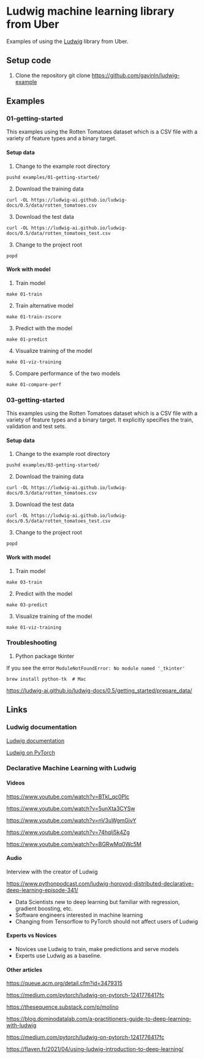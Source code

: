 # Ludwig machine learning library from Uber

Examples of using the [Ludwig][100] library from Uber.

[100]: https://github.com/ludwig-ai/ludwig

## Setup code

1. Clone the repository
git clone https://github.com/gavinln/ludwig-example

## Examples

### 01-getting-started

This examples using the Rotten Tomatoes dataset which is a CSV file with a
variety of feature types and a binary target.

#### Setup data

1. Change to the example root directory

```
pushd examples/01-getting-started/
```

2. Download the training data

```
curl -OL https://ludwig-ai.github.io/ludwig-docs/0.5/data/rotten_tomatoes.csv
```

3. Download the test data

```
curl -OL https://ludwig-ai.github.io/ludwig-docs/0.5/data/rotten_tomatoes_test.csv
```

3. Change to the project root

```
popd
```

#### Work with model

1. Train model

```
make 01-train
```

2. Train alternative model

```
make 01-train-zscore
```

3. Predict with the model

```
make 01-predict
```

4. Visualize training of the model

```
make 01-viz-training
```

5. Compare performance of the two models

```
make 01-compare-perf
```

### 03-getting-started

This examples using the Rotten Tomatoes dataset which is a CSV file with a
variety of feature types and a binary target. It explicitly specifies the
train, validation and test sets.

#### Setup data

1. Change to the example root directory

```
pushd examples/03-getting-started/
```

2. Download the training data

```
curl -OL https://ludwig-ai.github.io/ludwig-docs/0.5/data/rotten_tomatoes.csv
```

3. Download the test data

```
curl -OL https://ludwig-ai.github.io/ludwig-docs/0.5/data/rotten_tomatoes_test.csv
```

3. Change to the project root

```
popd
```

#### Work with model

1. Train model

```
make 03-train
```

2. Predict with the model

```
make 03-predict
```

3. Visualize training of the model

```
make 01-viz-training
```

### Troubleshooting

1. Python package tkinter

If you see the error `ModuleNotFoundError: No module named '_tkinter'`

```
brew install python-tk  # Mac
```

https://ludwig-ai.github.io/ludwig-docs/0.5/getting_started/prepare_data/

## Links

### Ludwig documentation

[Ludwig documentation][900]

[900]: https://ludwig-ai.github.io/ludwig-docs/0.5/

[Ludwig on PyTorch][910]

[910]: https://medium.com/pytorch/ludwig-on-pytorch-1241776417fc

### Declarative Machine Learning with Ludwig

#### Videos

https://www.youtube.com/watch?v=BTkl_qc0Plc

https://www.youtube.com/watch?v=5unXta3CYSw

https://www.youtube.com/watch?v=nV3uWgmGjvY

https://www.youtube.com/watch?v=74hqlj5k4Zg

https://www.youtube.com/watch?v=BGRwMq0Wc5M

#### Audio

Interview with the creator of Ludwig

https://www.pythonpodcast.com/ludwig-horovod-distributed-declarative-deep-learning-episode-341/

* Data Scientists new to deep learning but familiar with regression, gradient boosting, etc.
* Software engineers interested in machine learning
* Changing from Tensorflow to PyTorch should not affect users of Ludwig

#### Experts vs Novices

* Novices use Ludwig to train, make predictions and serve models
* Experts use Ludwig as a baseline.

#### Other articles

https://queue.acm.org/detail.cfm?id=3479315

https://medium.com/pytorch/ludwig-on-pytorch-1241776417fc

https://thesequence.substack.com/p/molino

https://blog.dominodatalab.com/a-practitioners-guide-to-deep-learning-with-ludwig

https://medium.com/pytorch/ludwig-on-pytorch-1241776417fc

https://flaven.fr/2021/04/using-ludwig-introduction-to-deep-learning/
